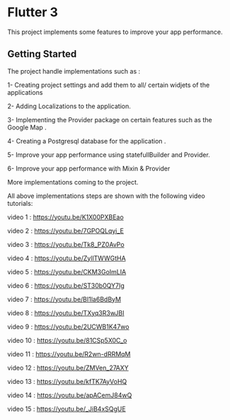 # Flutter 3

This project implements some features to improve your app performance.


## Getting Started

The project handle implementations such as :

1- Creating project settings and add them to all/ certain widjets of the applications

2- Adding Localizations to the application.

3- Implementing the Provider package on certain features such as the Google Map .

4- Creating a Postgresql database for the application .

5- Improve your app performance using statefullBuilder 
    and Provider.

6- Improve your app performance with Mixin & Provider

More implementations coming to the project.

All above implementations steps are shown with the following video tutorials:

   video 1 :  https://youtu.be/K1X00PXBEao

   video 2 :   https://youtu.be/7GPOQLqyi_E

   video 3 :   https://youtu.be/Tk8_PZ0AvPo
    
   video 4 :  https://youtu.be/ZyllTWWGtHA

   video 5 :   https://youtu.be/CKM3GoImLIA

   video 6 :   https://youtu.be/ST30b0QY7Ig

   video 7 :   https://youtu.be/BI1la6BdByM

   video 8 :   https://youtu.be/TXyq3R3wJBI

   video 9 :   https://youtu.be/2UCWB1K47wo

   video 10 :  https://youtu.be/81CSp5X0C_o

   video 11 : https://youtu.be/R2wn-dRRMqM 

   video 12 : https://youtu.be/ZMVen_27AXY 

   video 13 : https://youtu.be/kfTK7AyVoHQ
   
   video 14 : https://youtu.be/apACemJ84wQ
   
   video 15 : https://youtu.be/_JiB4xSQgUE